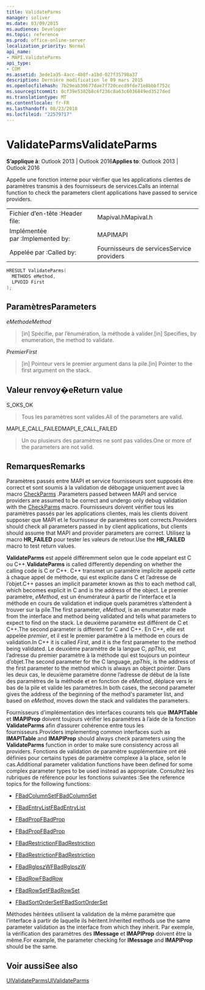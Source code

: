 ```yaml
---
title: ValidateParms
manager: soliver
ms.date: 03/09/2015
ms.audience: Developer
ms.topic: reference
ms.prod: office-online-server
localization_priority: Normal
api_name:
- MAPI.ValidateParms
api_type:
- COM
ms.assetid: 3ede1a35-4acc-4b8f-a1bd-027f35798a37
description: Dernière modification le 09 mars 2015
ms.openlocfilehash: 7b29eab30677dae7f720cecd9fde71e8bbbf752c
ms.sourcegitcommit: 0cf39e5382b8c6f236c8a63c6036849ed3527ded
ms.translationtype: MT
ms.contentlocale: fr-FR
ms.lasthandoff: 08/23/2018
ms.locfileid: "22579717"
---
```

# <a name="validateparms"></a><span data-ttu-id="23f9d-103">ValidateParms</span><span class="sxs-lookup"><span data-stu-id="23f9d-103">ValidateParms</span></span>

  
  
<span data-ttu-id="23f9d-104">**S’applique à**: Outlook 2013 | Outlook 2016</span><span class="sxs-lookup"><span data-stu-id="23f9d-104">**Applies to**: Outlook 2013 | Outlook 2016</span></span> 
  
<span data-ttu-id="23f9d-105">Appelle une fonction interne pour vérifier que les applications clientes de paramètres transmis à des fournisseurs de services.</span><span class="sxs-lookup"><span data-stu-id="23f9d-105">Calls an internal function to check the parameters client applications have passed to service providers.</span></span> 
  
|||
|:-----|:-----|
|<span data-ttu-id="23f9d-106">Fichier d’en-tête :</span><span class="sxs-lookup"><span data-stu-id="23f9d-106">Header file:</span></span>  <br/> |<span data-ttu-id="23f9d-107">Mapival.h</span><span class="sxs-lookup"><span data-stu-id="23f9d-107">Mapival.h</span></span>  <br/> |
|<span data-ttu-id="23f9d-108">Implémentée par :</span><span class="sxs-lookup"><span data-stu-id="23f9d-108">Implemented by:</span></span>  <br/> |<span data-ttu-id="23f9d-109">MAPI</span><span class="sxs-lookup"><span data-stu-id="23f9d-109">MAPI</span></span>  <br/> |
|<span data-ttu-id="23f9d-110">Appelée par :</span><span class="sxs-lookup"><span data-stu-id="23f9d-110">Called by:</span></span>  <br/> |<span data-ttu-id="23f9d-111">Fournisseurs de services</span><span class="sxs-lookup"><span data-stu-id="23f9d-111">Service providers</span></span>  <br/> |
   
```cpp
HRESULT ValidateParms(
  METHODS eMethod,
  LPVOID First
);
```

## <a name="parameters"></a><span data-ttu-id="23f9d-112">Paramètres</span><span class="sxs-lookup"><span data-stu-id="23f9d-112">Parameters</span></span>

 <span data-ttu-id="23f9d-113">_eMethod_</span><span class="sxs-lookup"><span data-stu-id="23f9d-113">_eMethod_</span></span>
  
> <span data-ttu-id="23f9d-114">[in] Spécifie, par l’énumération, la méthode à valider.</span><span class="sxs-lookup"><span data-stu-id="23f9d-114">[in] Specifies, by enumeration, the method to validate.</span></span> 
    
 <span data-ttu-id="23f9d-115">_Premier_</span><span class="sxs-lookup"><span data-stu-id="23f9d-115">_First_</span></span>
  
> <span data-ttu-id="23f9d-116">[in] Pointeur vers le premier argument dans la pile.</span><span class="sxs-lookup"><span data-stu-id="23f9d-116">[in] Pointer to the first argument on the stack.</span></span>
    
## <a name="return-value"></a><span data-ttu-id="23f9d-117">Valeur renvoy�e</span><span class="sxs-lookup"><span data-stu-id="23f9d-117">Return value</span></span>

<span data-ttu-id="23f9d-118">S_OK</span><span class="sxs-lookup"><span data-stu-id="23f9d-118">S_OK</span></span> 
  
> <span data-ttu-id="23f9d-119">Tous les paramètres sont valides.</span><span class="sxs-lookup"><span data-stu-id="23f9d-119">All of the parameters are valid.</span></span> 
    
<span data-ttu-id="23f9d-120">MAPI_E_CALL_FAILED</span><span class="sxs-lookup"><span data-stu-id="23f9d-120">MAPI_E_CALL_FAILED</span></span> 
  
> <span data-ttu-id="23f9d-121">Un ou plusieurs des paramètres ne sont pas valides.</span><span class="sxs-lookup"><span data-stu-id="23f9d-121">One or more of the parameters are not valid.</span></span>
    
## <a name="remarks"></a><span data-ttu-id="23f9d-122">Remarques</span><span class="sxs-lookup"><span data-stu-id="23f9d-122">Remarks</span></span>

<span data-ttu-id="23f9d-123">Paramètres passés entre MAPI et service fournisseurs sont supposés être correct et sont soumis à la validation de débogage uniquement avec la macro [CheckParms](checkparms.md) .</span><span class="sxs-lookup"><span data-stu-id="23f9d-123">Parameters passed between MAPI and service providers are assumed to be correct and undergo only debug validation with the [CheckParms](checkparms.md) macro.</span></span> <span data-ttu-id="23f9d-124">Fournisseurs doivent vérifier tous les paramètres passés par les applications clientes, mais les clients doivent supposer que MAPI et le fournisseur de paramètres sont corrects.</span><span class="sxs-lookup"><span data-stu-id="23f9d-124">Providers should check all parameters passed in by client applications, but clients should assume that MAPI and provider parameters are correct.</span></span> <span data-ttu-id="23f9d-125">Utilisez la macro **HR_FAILED** pour tester les valeurs de retour.</span><span class="sxs-lookup"><span data-stu-id="23f9d-125">Use the **HR_FAILED** macro to test return values.</span></span> 
  
 <span data-ttu-id="23f9d-126">**ValidateParms** est appelé différemment selon que le code appelant est C ou C++.</span><span class="sxs-lookup"><span data-stu-id="23f9d-126">**ValidateParms** is called differently depending on whether the calling code is C or C++.</span></span> <span data-ttu-id="23f9d-127">C++ transmet un paramètre implicite appelé _cette_ à chaque appel de méthode, qui est explicite dans C et l’adresse de l’objet.</span><span class="sxs-lookup"><span data-stu-id="23f9d-127">C++ passes an implicit parameter known as  _this_ to each method call, which becomes explicit in C and is the address of the object.</span></span> <span data-ttu-id="23f9d-128">Le premier paramètre, _eMethod_, est un énumérateur à partir de l’interface et la méthode en cours de validation et indique quels paramètres s’attendent à trouver sur la pile.</span><span class="sxs-lookup"><span data-stu-id="23f9d-128">The first parameter,  _eMethod_, is an enumerator made from the interface and method being validated and tells what parameters to expect to find on the stack.</span></span> <span data-ttu-id="23f9d-129">Le deuxième paramètre est différent de C et C++.</span><span class="sxs-lookup"><span data-stu-id="23f9d-129">The second parameter is different for C and C++.</span></span> <span data-ttu-id="23f9d-130">En C++, elle est appelée _premier_, et il est le premier paramètre à la méthode en cours de validation.</span><span class="sxs-lookup"><span data-stu-id="23f9d-130">In C++ it is called  _First_, and it is the first parameter to the method being validated.</span></span> <span data-ttu-id="23f9d-131">Le deuxième paramètre de la langue C, _ppThis_, est l’adresse du premier paramètre à la méthode qui est toujours un pointeur d’objet.</span><span class="sxs-lookup"><span data-stu-id="23f9d-131">The second parameter for the C language,  _ppThis_, is the address of the first parameter to the method which is always an object pointer.</span></span> <span data-ttu-id="23f9d-132">Dans les deux cas, le deuxième paramètre donne l’adresse de début de la liste des paramètres de la méthode et en fonction de _eMethod_, déplace vers le bas de la pile et valide les paramètres.</span><span class="sxs-lookup"><span data-stu-id="23f9d-132">In both cases, the second parameter gives the address of the beginning of the method's parameter list, and based on  _eMethod_, moves down the stack and validates the parameters.</span></span> 
  
<span data-ttu-id="23f9d-133">Fournisseurs d’implémentation des interfaces courants tels que **IMAPITable** et **IMAPIProp** doivent toujours vérifier les paramètres à l’aide de la fonction **ValidateParms** afin d’assurer cohérence entre tous les fournisseurs.</span><span class="sxs-lookup"><span data-stu-id="23f9d-133">Providers implementing common interfaces such as **IMAPITable** and **IMAPIProp** should always check parameters using the **ValidateParms** function in order to make sure consistency across all providers.</span></span> <span data-ttu-id="23f9d-134">Fonctions de validation de paramètre supplémentaire ont été définies pour certains types de paramètre complexe à la place, selon le cas.</span><span class="sxs-lookup"><span data-stu-id="23f9d-134">Additional parameter validation functions have been defined for some complex parameter types to be used instead as appropriate.</span></span> <span data-ttu-id="23f9d-135">Consultez les rubriques de référence pour les fonctions suivantes :</span><span class="sxs-lookup"><span data-stu-id="23f9d-135">See the reference topics for the following functions:</span></span> 
  
- [<span data-ttu-id="23f9d-136">FBadColumnSet</span><span class="sxs-lookup"><span data-stu-id="23f9d-136">FBadColumnSet</span></span>](fbadcolumnset.md)
    
- [<span data-ttu-id="23f9d-137">FBadEntryList</span><span class="sxs-lookup"><span data-stu-id="23f9d-137">FBadEntryList</span></span>](fbadentrylist.md)
    
- [<span data-ttu-id="23f9d-138">FBadProp</span><span class="sxs-lookup"><span data-stu-id="23f9d-138">FBadProp</span></span>](fbadprop.md)
    
- [<span data-ttu-id="23f9d-139">FBadProp</span><span class="sxs-lookup"><span data-stu-id="23f9d-139">FBadProp</span></span>](fbadprop.md)
    
- [<span data-ttu-id="23f9d-140">FBadRestriction</span><span class="sxs-lookup"><span data-stu-id="23f9d-140">FBadRestriction</span></span>](fbadrestriction.md)
    
- [<span data-ttu-id="23f9d-141">FBadRestriction</span><span class="sxs-lookup"><span data-stu-id="23f9d-141">FBadRestriction</span></span>](fbadrestriction.md)
    
- [<span data-ttu-id="23f9d-142">FBadRglpszW</span><span class="sxs-lookup"><span data-stu-id="23f9d-142">FBadRglpszW</span></span>](fbadrglpszw.md)
    
- [<span data-ttu-id="23f9d-143">FBadRow</span><span class="sxs-lookup"><span data-stu-id="23f9d-143">FBadRow</span></span>](fbadrow.md)
    
- [<span data-ttu-id="23f9d-144">FBadRowSet</span><span class="sxs-lookup"><span data-stu-id="23f9d-144">FBadRowSet</span></span>](fbadrowset.md)
    
- [<span data-ttu-id="23f9d-145">FBadSortOrderSet</span><span class="sxs-lookup"><span data-stu-id="23f9d-145">FBadSortOrderSet</span></span>](fbadsortorderset.md)
    
<span data-ttu-id="23f9d-146">Méthodes héritées utilisent la validation de la même paramètre que l’interface à partir de laquelle ils héritent.</span><span class="sxs-lookup"><span data-stu-id="23f9d-146">Inherited methods use the same parameter validation as the interface from which they inherit.</span></span> <span data-ttu-id="23f9d-147">Par exemple, la vérification des paramètres des **IMessage** et **IMAPIProp** doivent être la même.</span><span class="sxs-lookup"><span data-stu-id="23f9d-147">For example, the parameter checking for **IMessage** and **IMAPIProp** should be the same.</span></span> 
  
## <a name="see-also"></a><span data-ttu-id="23f9d-148">Voir aussi</span><span class="sxs-lookup"><span data-stu-id="23f9d-148">See also</span></span>



[<span data-ttu-id="23f9d-149">UlValidateParms</span><span class="sxs-lookup"><span data-stu-id="23f9d-149">UlValidateParms</span></span>](ulvalidateparms.md)

